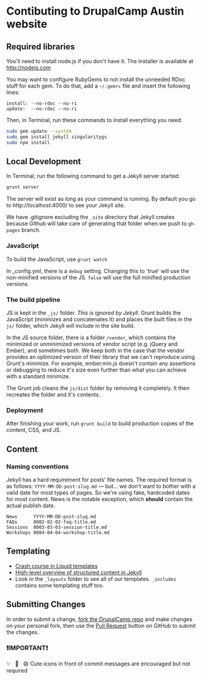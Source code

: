 # Contibuting to DrupalCamp Austin website

## Required libraries

You'll need to install node.js if you don't have it. The installer is available at http://nodejs.com

You may want to configure RubyGems to not install the unneeded RDoc stuff for each gem. To do that, add a `~/.gemrc` file and insert the following lines:

```
install: --no-rdoc --no-ri
update:  --no-rdoc --no-ri
```

Then, in Terminal, run these commands to install everything you need:

```bash
sudo gem update --system
sudo gem install jekyll singularitygs
sudo npm install
```

## Local Development

In Terminal, run the following command to get a Jekyll server started:

```bash
grunt server
```

The server will exist as long as your command is running. By default you go to http://localhost:4000/ to see your Jekyll site.

We have .gitignore excluding the ```_site``` directory that Jekyll creates because Github will take care of generating that folder when we push to ```gh-pages``` branch.

### JavaScript

To build the JavaScript, use `grunt watch`

In _config.yml, there is a `debug` setting. Changing this to 'true' will use the non-minified versions of the JS. `false` will use the full minified production versions.

### The build pipeline

JS is kept in the `_js/` folder. *This is ignored by Jekyll.* Grunt builds the JavaScript (minimizes and concatenates it) and places the built files in the `js/` folder, which Jekyll *will* include in the site build.

In the JS source folder, there is a folder `/vendor`, which contains the minimized or unminimized versions of vendor script (e.g. jQuery and Ember), and sometimes both. We keep both in the case that the vendor provides an optimized version of their library that we can't reproduce using Grunt's minimize. For example, ember.min.js doesn't contain any assertions or debugging to reduce it's size even further than what you can achieve with a standard minimize.

The Grunt job cleans the `js/dist` folder by removing it completely. It then recreates the folder and it's contents.

### Deployment

After finishing your work, run ```grunt build``` to build production copies of the content, CSS, and JS.

## Content

### Naming conventions

Jekyll has a hard requirement for posts' file names. The required format is as follows: ```YYYY-MM-DD-post-slug.md``` — but... we don't want to bother with a valid date for most types of pages. So we're using fake, hardcoded dates for most content. News is the notable exception, which **should** contain the actual publish date.

```
News      YYYY-MM-DD-post-slug.md
FAQs      0002-02-02-faq-title.md
Sessions  0003-03-03-session-title.md
Workshops 0004-04-04-workshop-title.md
```

## Templating

* [Crash course in Liquid templates](https://github.com/Shopify/liquid/wiki/Liquid-for-Designers)
* [High-level overview of structured content in Jekyll](http://developmentseed.org/blog/2011/09/09/jekyll-github-pages/)
* Look in the ```_layouts``` folder to see all of our templates. ```_includes``` contains some templating stuff too.

## Submitting Changes

In order to submit a change, [fork the DrupalCamp repo](https://github.com/fourkitchens/dca2013/fork) and make changes on your personal fork, then use the [Pull Request](https://help.github.com/articles/creating-a-pull-request) button on GitHub to submit the changes.

### :exclamation:IMPORTANT:exclamation:

:sparkles: &nbsp; :whale2: &nbsp; :smile: Cute icons in front of commit messages are encouraged but not required
